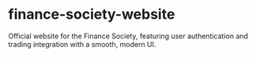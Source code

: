 # finance-society-website
Official website for the Finance Society, featuring user authentication and trading integration with a smooth, modern UI.
